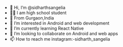 - 👋 Hi, I’m @sidharthsangelia
- 🧑‍🎓 I am high school student
- 💪 From Gurgaon,India
- 👀 I’m interested in Android and web development
- 🌱 I’m currently learning React Native
- 💞️ I’m looking to collaborate on Android and web apps
- 📫 How to reach me instagram:-sidharth_sangelia

<!---
sidharthsangelia/sidharthsangelia is a ✨ special ✨ repository because its `README.md` (this file) appears on your GitHub profile.
You can click the Preview link to take a look at your changes.
--->
